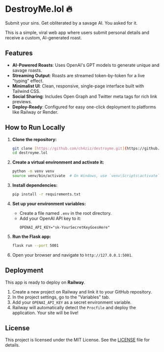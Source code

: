 # DestroyMe.lol 🔥

Submit your sins. Get obliterated by a savage AI. You asked for it.

This is a simple, viral web app where users submit personal details and receive a custom, AI-generated roast.

## Features

-   **AI-Powered Roasts**: Uses OpenAI's GPT models to generate unique and savage roasts.
-   **Streaming Output**: Roasts are streamed token-by-token for a live "typing" effect.
-   **Minimalist UI**: Clean, responsive, single-page interface built with Tailwind CSS.
-   **Social Sharing**: Includes Open Graph and Twitter meta tags for rich link previews.
-   **Deploy-Ready**: Configured for easy one-click deployment to platforms like Railway or Render.

## How to Run Locally

1.  **Clone the repository:**
    ```bash
    git clone [https://github.com/ch4ziz/destroyme.git](https://github.com/ch4ziz/destroyme.git)
    cd destroyme.lol
    ```

2.  **Create a virtual environment and activate it:**
    ```bash
    python -m venv venv
    source venv/bin/activate  # On Windows, use `venv\Scripts\activate`
    ```

3.  **Install dependencies:**
    ```bash
    pip install -r requirements.txt
    ```

4.  **Set up your environment variables:**
    -   Create a file named `.env` in the root directory.
    -   Add your OpenAI API key to it:
        ```
        OPENAI_API_KEY="sk-YourSecretKeyGoesHere"
        ```

5.  **Run the Flask app:**
    ```bash
    flask run --port 5001
    ```

6.  Open your browser and navigate to `http://127.0.0.1:5001`.

## Deployment

This app is ready to deploy on **Railway**.

1.  Create a new project on Railway and link it to your GitHub repository.
2.  In the project settings, go to the "Variables" tab.
3.  Add your `OPENAI_API_KEY` as a secret environment variable.
4.  Railway will automatically detect the `Procfile` and deploy the application. Your site will be live!

## License

This project is licensed under the MIT License. See the [LICENSE](LICENSE) file for details.